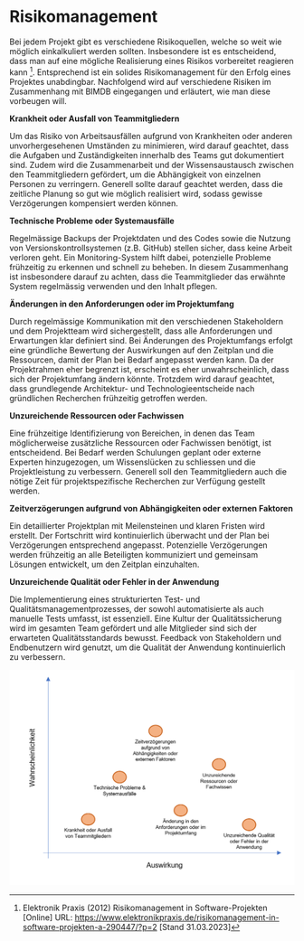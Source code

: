 # Risikomanagement

Bei jedem Projekt gibt es verschiedene Risikoquellen, welche so weit wie möglich einkalkuliert werden sollten. Insbesondere ist es entscheidend, dass man auf eine mögliche Realisierung eines Risikos vorbereitet reagieren kann [^1]. Entsprechend ist ein solides Risikomanagement für den Erfolg eines Projektes unabdingbar. Nachfolgend wird auf verschiedene Risiken im Zusammenhang mit BIMDB eingegangen und erläutert, wie man diese vorbeugen will.

**Krankheit oder Ausfall von Teammitgliedern**

Um das Risiko von Arbeitsausfällen aufgrund von Krankheiten oder anderen unvorhergesehenen Umständen zu minimieren, wird darauf geachtet, dass die Aufgaben und Zuständigkeiten innerhalb des Teams gut dokumentiert sind. Zudem wird die Zusammenarbeit und der Wissensaustausch zwischen den Teammitgliedern gefördert, um die Abhängigkeit von einzelnen Personen zu verringern. Generell sollte darauf geachtet werden, dass die zeitliche Planung so gut wie möglich realisiert wird, sodass gewisse Verzögerungen kompensiert werden können.

**Technische Probleme oder Systemausfälle**

Regelmässige Backups der Projektdaten und des Codes sowie die Nutzung von Versionskontrollsystemen (z.B. GitHub) stellen sicher, dass keine Arbeit verloren geht. Ein Monitoring-System hilft dabei, potenzielle Probleme frühzeitig zu erkennen und schnell zu beheben. In diesem Zusammenhang ist insbesondere darauf zu achten, dass die Teammitglieder das erwähnte System regelmässig verwenden und den Inhalt pflegen.

**Änderungen in den Anforderungen oder im Projektumfang**

Durch regelmässige Kommunikation mit den verschiedenen Stakeholdern und dem Projektteam wird sichergestellt, dass alle Anforderungen und Erwartungen klar definiert sind. Bei Änderungen des Projektumfangs erfolgt eine gründliche Bewertung der Auswirkungen auf den Zeitplan und die Ressourcen, damit der Plan bei Bedarf angepasst werden kann. Da der Projektrahmen eher begrenzt ist, erscheint es eher unwahrscheinlich, dass sich der Projektumfang ändern könnte. Trotzdem wird darauf geachtet, dass grundlegende Architektur- und Technologieentscheide nach gründlichen Recherchen frühzeitig getroffen werden.

**Unzureichende Ressourcen oder Fachwissen**

Eine frühzeitige Identifizierung von Bereichen, in denen das Team möglicherweise zusätzliche Ressourcen oder Fachwissen benötigt, ist entscheidend. Bei Bedarf werden Schulungen geplant oder externe Experten hinzugezogen, um Wissenslücken zu schliessen und die Projektleistung zu verbessern. Generell soll den Teammitgliedern auch die nötige Zeit für projektspezifische Recherchen zur Verfügung gestellt werden.

**Zeitverzögerungen aufgrund von Abhängigkeiten oder externen Faktoren**

Ein detaillierter Projektplan mit Meilensteinen und klaren Fristen wird erstellt. Der Fortschritt wird kontinuierlich überwacht und der Plan bei Verzögerungen entsprechend angepasst. Potenzielle Verzögerungen werden frühzeitig an alle Beteiligten kommuniziert und gemeinsam Lösungen entwickelt, um den Zeitplan einzuhalten.

**Unzureichende Qualität oder Fehler in der Anwendung**

Die Implementierung eines strukturierten Test- und Qualitätsmanagementprozesses, der sowohl automatisierte als auch manuelle Tests umfasst, ist essenziell. Eine Kultur der Qualitätssicherung wird im gesamten Team gefördert und alle Mitglieder sind sich der erwarteten Qualitätsstandards bewusst. Feedback von Stakeholdern und Endbenutzern wird genutzt, um die Qualität der Anwendung kontinuierlich zu verbessern.

![Riskmap](../assets/img/Riskmap.png)

[^1]: Elektronik Praxis (2012) Risikomanagement in Software-Projekten [Online] URL: https://www.elektronikpraxis.de/risikomanagement-in-software-projekten-a-290447/?p=2 [Stand 31.03.2023]
